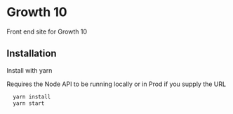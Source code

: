# Growth 10

Front end site for Growth 10

## Installation

Install with yarn

Requires the Node API to be running locally or in Prod if you supply the URL

```bash
  yarn install
  yarn start
```
